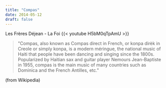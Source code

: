 ```yaml
---
title: "Compas"
date: 2014-05-12
draft: false
---
```


Les Frères Déjean - La Foi
{{< youtube H5bM0qTpAmU >}}

> "Compas, also known as Compas direct in French, or konpa dirèk in Creole or simply konpa, is a modern méringue, the national music of Haiti that people have been dancing and singing since the 1800s. Popularized by Haitian sax and guitar player Nemours Jean-Baptiste in 1955, compas is the main music of many countries such as Dominica and the French Antilles, etc." 

(from Wikipedia)

